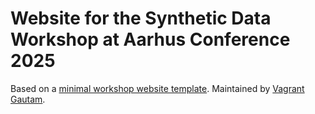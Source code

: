 # Website for the Synthetic Data Workshop at Aarhus Conference 2025

Based on a [minimal workshop website template](https://github.com/evanwill/workshop-template).
Maintained by [Vagrant Gautam](https://dippedrusk.com/).
